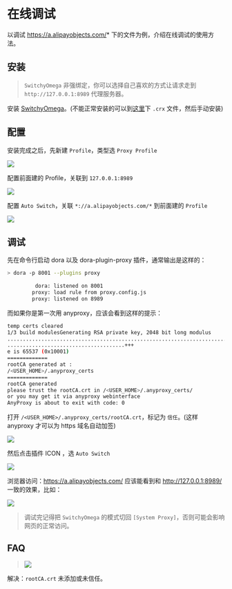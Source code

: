
# 在线调试

以调试 https://a.alipayobjects.com/* 下的文件为例，介绍在线调试的使用方法。

## 安装

> `SwitchyOmega` 非强绑定，你可以选择自己喜欢的方式让请求走到 `http://127.0.0.1:8989` 代理服务器。

安装 [SwitchyOmega](https://chrome.google.com/webstore/detail/padekgcemlokbadohgkifijomclgjgif)。(不能正常安装的可以到[这里](https://github.com/FelisCatus/SwitchyOmega/releases)下 `.crx` 文件，然后手动安装)

## 配置

安装完成之后，先新建 `Profile`，类型选 `Proxy Profile`

![](https://os.alipayobjects.com/rmsportal/vcAiLyOYODBzvhW.png)

配置前面建的 Profile，关联到 `127.0.0.1:8989`

![](https://os.alipayobjects.com/rmsportal/CzZynZITUhrTLjI.png)

配置 `Auto Switch`，关联 `*://a.alipayobjects.com/*` 到前面建的 `Profile`

![](https://os.alipayobjects.com/rmsportal/SuCtIkmLJdRtMms.png)

## 调试

先在命令行启动 dora 以及 dora-plugin-proxy 插件，通常输出是这样的：

```bash
> dora -p 8001 --plugins proxy
  
         dora: listened on 8001
        proxy: load rule from proxy.config.js
        proxy: listened on 8989
```

而如果你是第一次用 anyproxy，应该会看到这样的提示：

```bash
temp certs cleared
1/3 build modulesGenerating RSA private key, 2048 bit long modulus
.............................................................................+++
......................................+++
e is 65537 (0x10001)
=============
rootCA generated at :
/<USER_HOME>/.anyproxy_certs
=============
rootCA generated
please trust the rootCA.crt in /<USER_HOME>/.anyproxy_certs/
or you may get it via anyproxy webinterface
AnyProxy is about to exit with code: 0
```

打开 `/<USER_HOME>/.anyproxy_certs/rootCA.crt`，标记为 `信任`。(这样 anyproxy 才可以为 https 域名自动加签)

![](https://os.alipayobjects.com/rmsportal/wuANbMhIgBBKVsx.png)

然后点击插件 ICON ，选 `Auto Switch`

![](https://os.alipayobjects.com/rmsportal/LDwEDjuBDbSrTIp.png)

浏览器访问：https://a.alipayobjects.com/ 应该能看到和 http://127.0.0.1:8989/ 一致的效果，比如：

![](https://os.alipayobjects.com/rmsportal/WDtwzwSGHdokxXU.png)

> 调试完记得把 `SwitchyOmega` 的模式切回 `[System Proxy]`，否则可能会影响网页的正常访问。

## FAQ

> ![](https://os.alipayobjects.com/rmsportal/lNLItOPJCfMxIYH.png)

解决：`rootCA.crt` 未添加或未信任。

